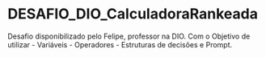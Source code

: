 # DESAFIO_DIO_CalculadoraRankeada
Desafio disponibilizado pelo Felipe, professor na DIO. Com o Objetivo de utilizar - Variáveis - Operadores - Estruturas de decisões e Prompt.

